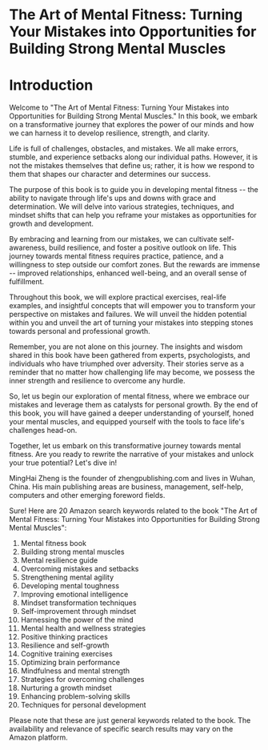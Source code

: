 # The Art of Mental Fitness: Turning Your Mistakes into Opportunities for Building Strong Mental Muscles

# Introduction

Welcome to "The Art of Mental Fitness: Turning Your Mistakes into Opportunities for Building Strong Mental Muscles." In this book, we embark on a transformative journey that explores the power of our minds and how we can harness it to develop resilience, strength, and clarity.

Life is full of challenges, obstacles, and mistakes. We all make errors, stumble, and experience setbacks along our individual paths. However, it is not the mistakes themselves that define us; rather, it is how we respond to them that shapes our character and determines our success.

The purpose of this book is to guide you in developing mental fitness -- the ability to navigate through life's ups and downs with grace and determination. We will delve into various strategies, techniques, and mindset shifts that can help you reframe your mistakes as opportunities for growth and development.

By embracing and learning from our mistakes, we can cultivate self-awareness, build resilience, and foster a positive outlook on life. This journey towards mental fitness requires practice, patience, and a willingness to step outside our comfort zones. But the rewards are immense -- improved relationships, enhanced well-being, and an overall sense of fulfillment.

Throughout this book, we will explore practical exercises, real-life examples, and insightful concepts that will empower you to transform your perspective on mistakes and failures. We will unveil the hidden potential within you and unveil the art of turning your mistakes into stepping stones towards personal and professional growth.

Remember, you are not alone on this journey. The insights and wisdom shared in this book have been gathered from experts, psychologists, and individuals who have triumphed over adversity. Their stories serve as a reminder that no matter how challenging life may become, we possess the inner strength and resilience to overcome any hurdle.

So, let us begin our exploration of mental fitness, where we embrace our mistakes and leverage them as catalysts for personal growth. By the end of this book, you will have gained a deeper understanding of yourself, honed your mental muscles, and equipped yourself with the tools to face life's challenges head-on.

Together, let us embark on this transformative journey towards mental fitness. Are you ready to rewrite the narrative of your mistakes and unlock your true potential? Let's dive in!


MingHai Zheng is the founder of zhengpublishing.com and lives in Wuhan, China. His main publishing areas are business, management, self-help, computers and other emerging foreword fields.



Sure! Here are 20 Amazon search keywords related to the book "The Art of Mental Fitness: Turning Your Mistakes into Opportunities for Building Strong Mental Muscles":

1. Mental fitness book
2. Building strong mental muscles
3. Mental resilience guide
4. Overcoming mistakes and setbacks
5. Strengthening mental agility
6. Developing mental toughness
7. Improving emotional intelligence
8. Mindset transformation techniques
9. Self-improvement through mindset
10. Harnessing the power of the mind
11. Mental health and wellness strategies
12. Positive thinking practices
13. Resilience and self-growth
14. Cognitive training exercises
15. Optimizing brain performance
16. Mindfulness and mental strength
17. Strategies for overcoming challenges
18. Nurturing a growth mindset
19. Enhancing problem-solving skills
20. Techniques for personal development

Please note that these are just general keywords related to the book. The availability and relevance of specific search results may vary on the Amazon platform.

